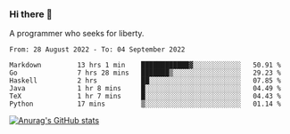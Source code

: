 ### Hi there 👋

<!--
**shejialuo/shejialuo** is a ✨ _special_ ✨ repository because its `README.md` (this file) appears on your GitHub profile.

Here are some ideas to get you started:

- 🔭 I’m currently working on ...
- 🌱 I’m currently learning ...
- 👯 I’m looking to collaborate on ...
- 🤔 I’m looking for help with ...
- 💬 Ask me about ...
- 📫 How to reach me: ...
- 😄 Pronouns: ...
- ⚡ Fun fact: ...
-->

A programmer who seeks for liberty.

<!--START_SECTION:waka-->

```text
From: 28 August 2022 - To: 04 September 2022

Markdown         13 hrs 1 min    ████████████▓░░░░░░░░░░░░   50.91 %
Go               7 hrs 28 mins   ███████▒░░░░░░░░░░░░░░░░░   29.23 %
Haskell          2 hrs           ██░░░░░░░░░░░░░░░░░░░░░░░   07.85 %
Java             1 hr 8 mins     █░░░░░░░░░░░░░░░░░░░░░░░░   04.49 %
TeX              1 hr 7 mins     █░░░░░░░░░░░░░░░░░░░░░░░░   04.43 %
Python           17 mins         ▒░░░░░░░░░░░░░░░░░░░░░░░░   01.14 %
```

<!--END_SECTION:waka-->

[![Anurag's GitHub stats](https://github-readme-stats.vercel.app/api?username=shejialuo&show_icons=true&theme=dracula)](https://github.com/anuraghazra/github-readme-stats)
